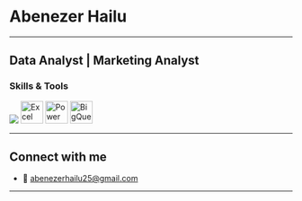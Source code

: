 #  Abenezer Hailu
---
**Data Analyst | Marketing Analyst**
---
### Skills & Tools

<p align="left">
  <img src="https://skillicons.dev/icons?i=postgresql,python,mysql,git" />
  <img src="https://cdn-icons-png.flaticon.com/512/732/732220.png" width="40" height="40" alt="Excel" />
  <img src="https://cdn.worldvectorlogo.com/logos/power-bi.svg" width="40" height="40" alt="Power BI" />
  <img src="https://cdn.worldvectorlogo.com/logos/google-bigquery-logo-1.svg" width="40" height="40" alt="BigQuery" />
</p>


---
## Connect with me

- 📧 abenezerhailu25@gmail.com

---

